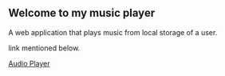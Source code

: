 <h2>Welcome to my music player</h2>
<p>A web application that plays music from local storage of a user.</p>
<p>link mentioned below.</p>
<a href="https://audio-player-tomkndn.vercel.app/">Audio Player</a>
